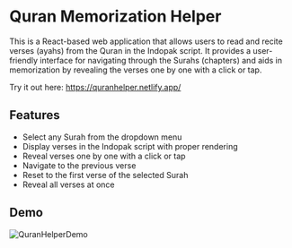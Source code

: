 # Quran Memorization Helper

This is a React-based web application that allows users to read and recite verses (ayahs) from the Quran in the Indopak script. It provides a user-friendly interface for navigating through the Surahs (chapters) and aids in memorization by revealing the verses one by one with a click or tap.

Try it out here: https://quranhelper.netlify.app/

## Features

-   Select any Surah from the dropdown menu
-   Display verses in the Indopak script with proper rendering
-   Reveal verses one by one with a click or tap
-   Navigate to the previous verse
-   Reset to the first verse of the selected Surah
-   Reveal all verses at once

## Demo

![QuranHelperDemo](https://github.com/farif1234/quranhelper/assets/88285952/0b8a55fe-0180-47bc-87c5-13eefa1c608c)
